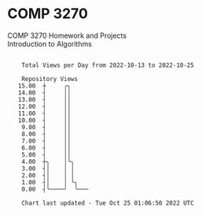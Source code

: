 # COMP 3270
COMP 3270 Homework and Projects  
Introduction to Algorithms

```

    Total Views per Day from 2022-10-13 to 2022-10-25

    Repository Views
   15.00  ┼     ╭╮
   14.00  ┤     ││
   13.00  ┤     ││
   12.00  ┤     ││
   11.00  ┤     ││
   10.00  ┤     ││
    9.00  ┤     ││
    8.00  ┤     ││
    7.00  ┤     ││
    6.00  ┤     ││
    5.00  ┤     ││
    4.00  ┼╮    │╰╮
    3.00  ┤│    │ │
    2.00  ┤│    │ │
    1.00  ┤│    │ ╰╮
    0.00  ┤╰────╯  ╰───

    Chart last updated - Tue Oct 25 01:06:50 2022 UTC
    
```
